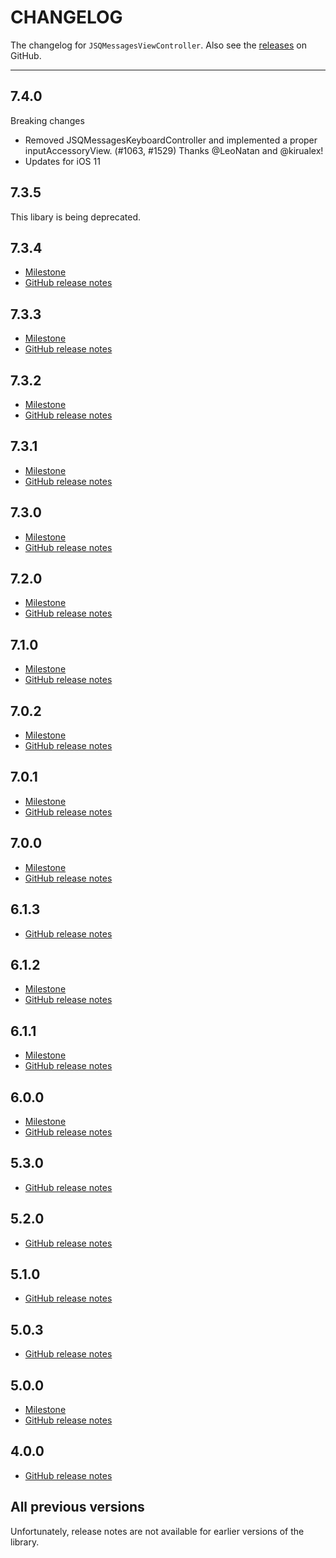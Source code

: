 # CHANGELOG

The changelog for `JSQMessagesViewController`. Also see the [releases](https://github.com/jessesquires/JSQMessagesViewController/releases) on GitHub.

--------------------------------------

7.4.0
-----

Breaking changes

- Removed JSQMessagesKeyboardController and implemented a proper inputAccessoryView. (#1063, #1529) Thanks @LeoNatan and @kirualex!
- Updates for iOS 11

7.3.5
-----

This libary is being deprecated.

7.3.4
-----

- [Milestone](https://github.com/jessesquires/JSQMessagesViewController/issues?q=milestone%3A7.3.4+is%3Aclosed)
- [GitHub release notes](https://github.com/jessesquires/JSQMessagesViewController/releases/tag/7.3.4)

7.3.3
-----

- [Milestone](https://github.com/jessesquires/JSQMessagesViewController/issues?q=milestone%3A7.3.3+is%3Aclosed)
- [GitHub release notes](https://github.com/jessesquires/JSQMessagesViewController/releases/tag/7.3.3)

7.3.2
-----

- [Milestone](https://github.com/jessesquires/JSQMessagesViewController/issues?q=milestone%3A7.3.2+is%3Aclosed)
- [GitHub release notes](https://github.com/jessesquires/JSQMessagesViewController/releases/tag/7.3.2)

7.3.1
-----

- [Milestone](https://github.com/jessesquires/JSQMessagesViewController/issues?q=milestone%3A7.3.1+is%3Aclosed)
- [GitHub release notes](https://github.com/jessesquires/JSQMessagesViewController/releases/tag/7.3.1)

7.3.0
-----

- [Milestone](https://github.com/jessesquires/JSQMessagesViewController/issues?q=milestone%3A7.3.0+is%3Aclosed)
- [GitHub release notes](https://github.com/jessesquires/JSQMessagesViewController/releases/tag/7.3.0)


7.2.0
-----

- [Milestone](https://github.com/jessesquires/JSQMessagesViewController/issues?q=milestone%3A7.2.0+is%3Aclosed)
- [GitHub release notes](https://github.com/jessesquires/JSQMessagesViewController/releases/tag/7.2.0)

7.1.0
-----

- [Milestone](https://github.com/jessesquires/JSQMessagesViewController/issues?q=milestone%3A7.1.0+is%3Aclosed)
- [GitHub release notes](https://github.com/jessesquires/JSQMessagesViewController/releases/tag/7.1.0)

7.0.2
-----

- [Milestone](https://github.com/jessesquires/JSQMessagesViewController/issues?q=milestone%3A7.0.2+is%3Aclosed)
- [GitHub release notes](https://github.com/jessesquires/JSQMessagesViewController/releases/tag/7.0.2)

7.0.1
-----

- [Milestone](https://github.com/jessesquires/JSQMessagesViewController/issues?q=milestone%3A7.0.1+is%3Aclosed)
- [GitHub release notes](https://github.com/jessesquires/JSQMessagesViewController/releases/tag/7.0.1)

7.0.0
-----

- [Milestone](https://github.com/jessesquires/JSQMessagesViewController/issues?q=milestone%3A7.0.0+is%3Aclosed)
- [GitHub release notes](https://github.com/jessesquires/JSQMessagesViewController/releases/tag/7.0.0)

6.1.3
-----

- [GitHub release notes](https://github.com/jessesquires/JSQMessagesViewController/releases/tag/6.1.3)

6.1.2
-----

- [Milestone](https://github.com/jessesquires/JSQMessagesViewController/issues?q=milestone%3A6.1.2+is%3Aclosed)
- [GitHub release notes](https://github.com/jessesquires/JSQMessagesViewController/releases/tag/6.1.2)

6.1.1
-----

- [Milestone](https://github.com/jessesquires/JSQMessagesViewController/issues?q=milestone%3A6.1.1+is%3Aclosed)
- [GitHub release notes](https://github.com/jessesquires/JSQMessagesViewController/releases/tag/6.1.1)

6.0.0
-----

- [Milestone](https://github.com/jessesquires/JSQMessagesViewController/issues?q=milestone%3A6.0.0+is%3Aclosed)
- [GitHub release notes](https://github.com/jessesquires/JSQMessagesViewController/releases/tag/6.0.0)

5.3.0
-----

- [GitHub release notes](https://github.com/jessesquires/JSQMessagesViewController/releases/tag/5.3.0)

5.2.0
-----

- [GitHub release notes](https://github.com/jessesquires/JSQMessagesViewController/releases/tag/5.2.0)

5.1.0
-----

- [GitHub release notes](https://github.com/jessesquires/JSQMessagesViewController/releases/tag/5.1.0)

5.0.3
-----

- [GitHub release notes](https://github.com/jessesquires/JSQMessagesViewController/releases/tag/5.0.3)

5.0.0
-----

- [Milestone](https://github.com/jessesquires/JSQMessagesViewController/issues?q=milestone%3A5.0.0+is%3Aclosed)
- [GitHub release notes](https://github.com/jessesquires/JSQMessagesViewController/releases/tag/5.0.0)

4.0.0
-----

- [GitHub release notes](https://github.com/jessesquires/JSQMessagesViewController/releases/tag/4.0.0)

All previous versions
---------------------

Unfortunately, release notes are not available for earlier versions of the library.
